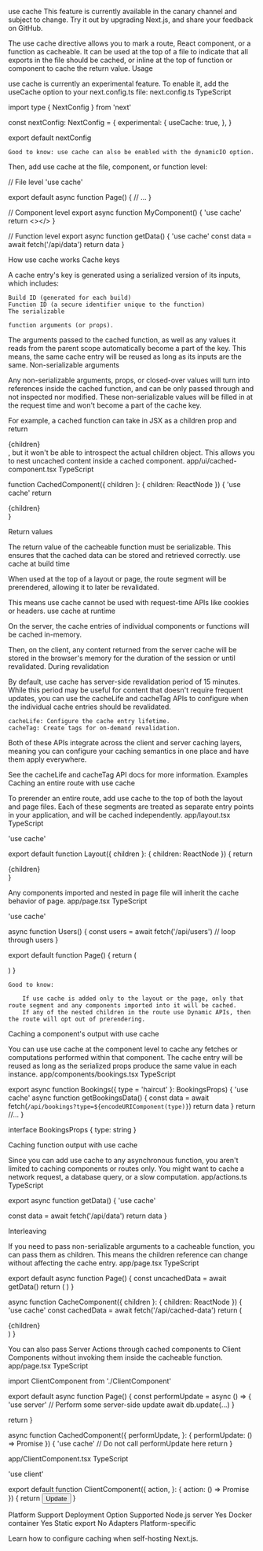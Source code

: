 use cache
This feature is currently available in the canary channel and subject to change. Try it out by upgrading Next.js, and share your feedback on GitHub.

The use cache directive allows you to mark a route, React component, or a function as cacheable. It can be used at the top of a file to indicate that all exports in the file should be cached, or inline at the top of function or component to cache the return value.
Usage

use cache is currently an experimental feature. To enable it, add the useCache option to your next.config.ts file:
next.config.ts
TypeScript

import type { NextConfig } from 'next'

const nextConfig: NextConfig = {
experimental: {
useCache: true,
},
}

export default nextConfig

    Good to know: use cache can also be enabled with the dynamicIO option.

Then, add use cache at the file, component, or function level:

// File level
'use cache'

export default async function Page() {
// ...
}

// Component level
export async function MyComponent() {
'use cache'
return <></>
}

// Function level
export async function getData() {
'use cache'
const data = await fetch('/api/data')
return data
}

How use cache works
Cache keys

A cache entry's key is generated using a serialized version of its inputs, which includes:

    Build ID (generated for each build)
    Function ID (a secure identifier unique to the function)
    The serializable

    function arguments (or props).

The arguments passed to the cached function, as well as any values it reads from the parent scope automatically become a part of the key. This means, the same cache entry will be reused as long as its inputs are the same.
Non-serializable arguments

Any non-serializable arguments, props, or closed-over values will turn into references inside the cached function, and can be only passed through and not inspected nor modified. These non-serializable values will be filled in at the request time and won't become a part of the cache key.

For example, a cached function can take in JSX as a children prop and return <div>{children}</div>, but it won't be able to introspect the actual children object. This allows you to nest uncached content inside a cached component.
app/ui/cached-component.tsx
TypeScript

function CachedComponent({ children }: { children: ReactNode }) {
'use cache'
return <div>{children}</div>
}

Return values

The return value of the cacheable function must be serializable. This ensures that the cached data can be stored and retrieved correctly.
use cache at build time

When used at the top of a layout or page, the route segment will be prerendered, allowing it to later be revalidated.

This means use cache cannot be used with request-time APIs like cookies or headers.
use cache at runtime

On the server, the cache entries of individual components or functions will be cached in-memory.

Then, on the client, any content returned from the server cache will be stored in the browser's memory for the duration of the session or until revalidated.
During revalidation

By default, use cache has server-side revalidation period of 15 minutes. While this period may be useful for content that doesn't require frequent updates, you can use the cacheLife and cacheTag APIs to configure when the individual cache entries should be revalidated.

    cacheLife: Configure the cache entry lifetime.
    cacheTag: Create tags for on-demand revalidation.

Both of these APIs integrate across the client and server caching layers, meaning you can configure your caching semantics in one place and have them apply everywhere.

See the cacheLife and cacheTag API docs for more information.
Examples
Caching an entire route with use cache

To prerender an entire route, add use cache to the top of both the layout and page files. Each of these segments are treated as separate entry points in your application, and will be cached independently.
app/layout.tsx
TypeScript

'use cache'

export default function Layout({ children }: { children: ReactNode }) {
return <div>{children}</div>
}

Any components imported and nested in page file will inherit the cache behavior of page.
app/page.tsx
TypeScript

'use cache'

async function Users() {
const users = await fetch('/api/users')
// loop through users
}

export default function Page() {
return (
<main>
<Users />
</main>
)
}

    Good to know:

        If use cache is added only to the layout or the page, only that route segment and any components imported into it will be cached.
        If any of the nested children in the route use Dynamic APIs, then the route will opt out of prerendering.

Caching a component's output with use cache

You can use use cache at the component level to cache any fetches or computations performed within that component. The cache entry will be reused as long as the serialized props produce the same value in each instance.
app/components/bookings.tsx
TypeScript

export async function Bookings({ type = 'haircut' }: BookingsProps) {
'use cache'
async function getBookingsData() {
const data = await fetch(`/api/bookings?type=${encodeURIComponent(type)}`)
return data
}
return //...
}

interface BookingsProps {
type: string
}

Caching function output with use cache

Since you can add use cache to any asynchronous function, you aren't limited to caching components or routes only. You might want to cache a network request, a database query, or a slow computation.
app/actions.ts
TypeScript

export async function getData() {
'use cache'

const data = await fetch('/api/data')
return data
}

Interleaving

If you need to pass non-serializable arguments to a cacheable function, you can pass them as children. This means the children reference can change without affecting the cache entry.
app/page.tsx
TypeScript

export default async function Page() {
const uncachedData = await getData()
return (
<CacheComponent>
<DynamicComponent data={uncachedData} />
</CacheComponent>
)
}

async function CacheComponent({ children }: { children: ReactNode }) {
'use cache'
const cachedData = await fetch('/api/cached-data')
return (
<div>
<PrerenderedComponent data={cachedData} />
{children}
</div>
)
}

You can also pass Server Actions through cached components to Client Components without invoking them inside the cacheable function.
app/page.tsx
TypeScript

import ClientComponent from './ClientComponent'

export default async function Page() {
const performUpdate = async () => {
'use server'
// Perform some server-side update
await db.update(...)
}

return <CacheComponent performUpdate={performUpdate} />
}

async function CachedComponent({
performUpdate,
}: {
performUpdate: () => Promise<void>
}) {
'use cache'
// Do not call performUpdate here
return <ClientComponent action={performUpdate} />
}

app/ClientComponent.tsx
TypeScript

'use client'

export default function ClientComponent({
action,
}: {
action: () => Promise<void>
}) {
return <button onClick={action}>Update</button>
}

Platform Support
Deployment Option Supported
Node.js server Yes
Docker container Yes
Static export No
Adapters Platform-specific

Learn how to configure caching when self-hosting Next.js.
